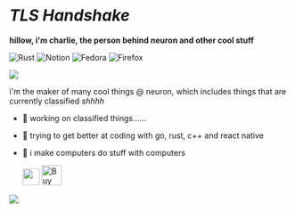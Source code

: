 # *TLS Handshake*
**hillow, i'm charlie, the person behind neuron and other cool stuff**

![Rust](https://img.shields.io/badge/rust-%23000000.svg?style=for-the-badge&logo=rust&logoColor=white)
![Notion](https://img.shields.io/badge/Notion-%23000000.svg?style=for-the-badge&logo=notion&logoColor=white)
![Fedora](https://img.shields.io/badge/Fedora-294172?style=for-the-badge&logo=fedora&logoColor=white)
![Firefox](https://img.shields.io/badge/Firefox-FF7139?style=for-the-badge&logo=Firefox-Browser&logoColor=white)

<img src="https://skillicons.dev/icons?i=bash,gcp,linux,docker,raspberrypi,git,vscode,androidstudio,supabase,html,css,js,ts,py,golang,rust,cpp,postgresql&perline=9" />

i'm the maker of many cool things @ neuron, which includes things that are currently classified *shhhh*

- 🔭 working on classified things......
- 🌱 trying to get better at coding with go, rust, c++ and react native
- 🚀 i make computers do stuff with computers

    <img src="https://user-images.githubusercontent.com/5679180/79618120-0daffb80-80be-11ea-819e-d2b0fa904d07.gif" width="30px">
    <a href='https://ko-fi.com/D1D516NJ3G' target='_blank'><img height='36' style='border:0px;height:36px;' src='https://storage.ko-fi.com/cdn/kofi3.png?v=6' border='0' alt='Buy Me a Coffee at ko-fi.com' /></a>

    <div align="center">
<img src="https://moe-counter.glitch.me/get/@:a53xd?theme=rule34">
</div>
